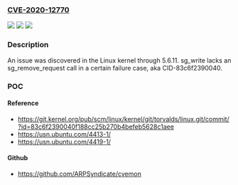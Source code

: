 ### [CVE-2020-12770](https://cve.mitre.org/cgi-bin/cvename.cgi?name=CVE-2020-12770)
![](https://img.shields.io/static/v1?label=Product&message=n%2Fa&color=blue)
![](https://img.shields.io/static/v1?label=Version&message=n%2Fa&color=blue)
![](https://img.shields.io/static/v1?label=Vulnerability&message=n%2Fa&color=brighgreen)

### Description

An issue was discovered in the Linux kernel through 5.6.11. sg_write lacks an sg_remove_request call in a certain failure case, aka CID-83c6f2390040.

### POC

#### Reference
- https://git.kernel.org/pub/scm/linux/kernel/git/torvalds/linux.git/commit/?id=83c6f2390040f188cc25b270b4befeb5628c1aee
- https://usn.ubuntu.com/4413-1/
- https://usn.ubuntu.com/4419-1/

#### Github
- https://github.com/ARPSyndicate/cvemon

